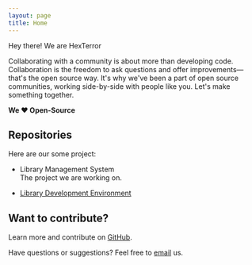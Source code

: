 ```yaml
---
layout: page
title: Home
---
```


<p class="message-white">Hey there! We are HexTerror</p>

Collaborating with a community is about more than developing code.
Collaboration is the freedom to ask questions and offer
improvements—that's the open source way. It's why we've been a part of
open source communities, working side-by-side with people like you. Let's
make something together.

**We ❤️ Open-Source**

## Repositories

Here are our some project:

- Library Management System
  <br/>The project we are working on.

- [Library Development Environment](https://github.com/hexterror/library-runner)

## Want to contribute?

Learn more and contribute on [GitHub](https://github.com/hexterror).

Have questions or suggestions? Feel free to [email](mailto:) us.
